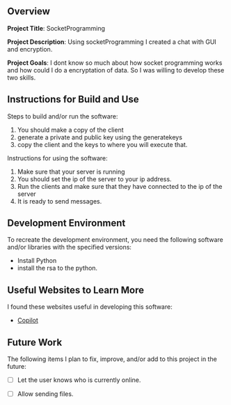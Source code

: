 ## Overview

**Project Title**:
SocketProgramming

**Project Description**:
Using socketProgramming I created a chat with GUI and encryption.

**Project Goals**:
I dont know so much about how socket programming works and how could I do a encryptation of data. So I was willing
to develop these two skills.

## Instructions for Build and Use

Steps to build and/or run the software:

1. You should make a copy of the client
2. generate a private and public key using the generatekeys
3. copy the client and the keys to where you will execute that.

Instructions for using the software:

1. Make sure that your server is running
2. You should set the ip of the server to your ip address.
3. Run the clients and make sure that they have connected to the ip of the server
4. It is ready to send messages.

## Development Environment 

To recreate the development environment, you need the following software and/or libraries with the specified versions:

*  Install Python
*  install the rsa to the python.


## Useful Websites to Learn More

I found these websites useful in developing this software:

* [Copilot](bing.com)


## Future Work

The following items I plan to fix, improve, and/or add to this project in the future:

* [ ] Let the user knows who is currently online.
* [ ] Allow sending files.

